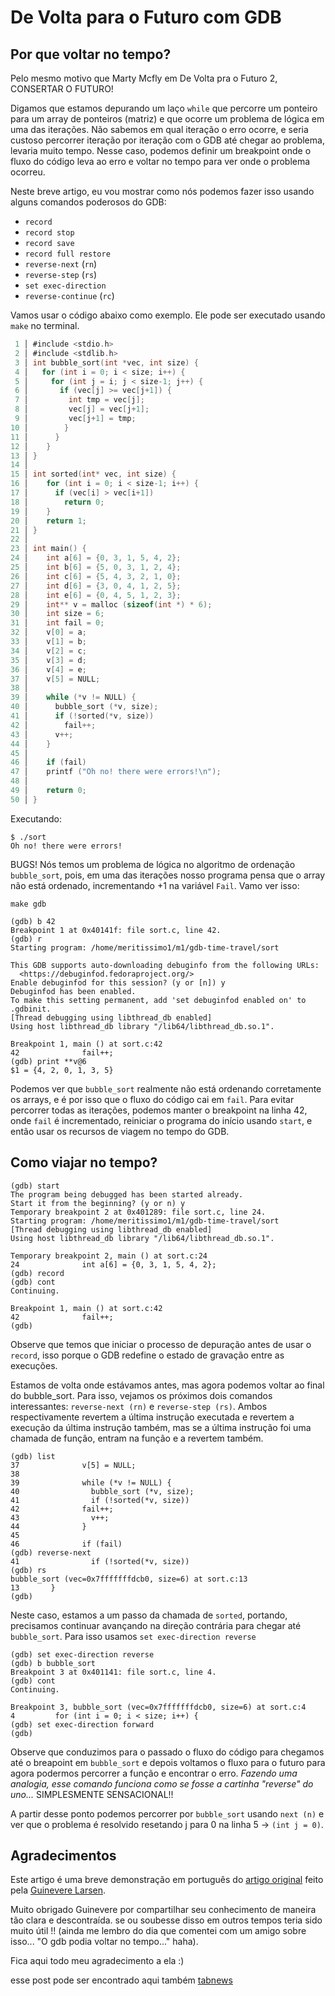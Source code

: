 # De Volta para o Futuro com GDB

## Por que voltar no tempo?
Pelo mesmo motivo que Marty Mcfly em De Volta pra o Futuro 2, CONSERTAR O FUTURO!

Digamos que estamos depurando um laço `while` que percorre um ponteiro para um array de ponteiros (matriz) e que ocorre um problema de lógica em uma das iterações. Não sabemos em qual iteração o erro ocorre, e seria custoso percorrer iteração por iteração com o GDB até chegar ao problema, levaria muito tempo. Nesse caso, podemos definir um breakpoint onde o fluxo do código leva ao erro e voltar no tempo para ver onde o problema ocorreu.

Neste breve artigo, eu vou mostrar como nós podemos fazer isso usando alguns comandos poderosos do GDB:
-   `record`
-   `record stop`
-   `record save`
-   `record full restore`
-   `reverse-next` (`rn`)
-   `reverse-step` (`rs`)
-   `set exec-direction`
-   `reverse-continue` (`rc`)


Vamos usar o código abaixo como exemplo. Ele pode ser executado usando `make` no terminal.   

 ``` c
  1 │ #include <stdio.h>
  2 │ #include <stdlib.h>
  3 │ int bubble_sort(int *vec, int size) {
  4 │ 	for (int i = 0; i < size; i++) {
  5 │ 	  for (int j = i; j < size-1; j++) {
  6 │     	if (vec[j] >= vec[j+1]) {
  7 │     	  int tmp = vec[j];
  8 │     	  vec[j] = vec[j+1];
  9 │     	  vec[j+1] = tmp;
10 │     	}
11 │ 	  }
12 │ 	}
13 │ }
14 │
15 │ int sorted(int* vec, int size) {
16 │ 	for (int i = 0; i < size-1; i++) {
17 │ 	  if (vec[i] > vec[i+1])
18 │     	return 0;
19 │ 	}
20 │ 	return 1;
21 │ }
22 │
23 │ int main() {
24 │ 	int a[6] = {0, 3, 1, 5, 4, 2};
25 │ 	int b[6] = {5, 0, 3, 1, 2, 4};
26 │ 	int c[6] = {5, 4, 3, 2, 1, 0};
27 │ 	int d[6] = {3, 0, 4, 1, 2, 5};
28 │ 	int e[6] = {0, 4, 5, 1, 2, 3};
29 │ 	int** v = malloc (sizeof(int *) * 6);
30 │ 	int size = 6;
31 │ 	int fail = 0;
32 │ 	v[0] = a;
33 │ 	v[1] = b;
34 │ 	v[2] = c;
35 │ 	v[3] = d;
36 │ 	v[4] = e;
37 │ 	v[5] = NULL;
38 │
39 │ 	while (*v != NULL) {
40 │ 	  bubble_sort (*v, size);
41 │ 	  if (!sorted(*v, size))
42 │     	fail++;
43 │ 	  v++;
44 │ 	}
45 │
46 │ 	if (fail)
47 │ 	printf ("Oh no! there were errors!\n");
48 │
49 │ 	return 0;
50 │ } 
```
 Executando:
 ```
 $ ./sort
Oh no! there were errors!
```
BUGS!
Nós temos um problema de lógica no algoritmo de ordenação `bubble_sort`, pois, em uma das iterações nosso programa pensa que o array não está ordenado, incrementando +1 na variável `Fail`. Vamo ver isso:

`make gdb`
```
(gdb) b 42
Breakpoint 1 at 0x40141f: file sort.c, line 42.
(gdb) r
Starting program: /home/meritissimo1/m1/gdb-time-travel/sort 

This GDB supports auto-downloading debuginfo from the following URLs:
  <https://debuginfod.fedoraproject.org/>
Enable debuginfod for this session? (y or [n]) y
Debuginfod has been enabled.
To make this setting permanent, add 'set debuginfod enabled on' to .gdbinit.
[Thread debugging using libthread_db enabled]                                                                                                                                
Using host libthread_db library "/lib64/libthread_db.so.1".

Breakpoint 1, main () at sort.c:42
42              fail++;
(gdb) print **v@6
$1 = {4, 2, 0, 1, 3, 5}
```

Podemos ver que `bubble_sort` realmente não está ordenando corretamente os arrays, e é por isso que o fluxo do código cai em `fail`. Para evitar percorrer todas as iterações, podemos manter o breakpoint na linha 42, onde `fail` é incrementado, reiniciar o programa do início usando `start`, e então usar os recursos de viagem no tempo do GDB.

## Como viajar no tempo?

```
(gdb) start
The program being debugged has been started already.
Start it from the beginning? (y or n) y
Temporary breakpoint 2 at 0x401289: file sort.c, line 24.
Starting program: /home/meritissimo1/m1/gdb-time-travel/sort 
[Thread debugging using libthread_db enabled]                                                                                                                                
Using host libthread_db library "/lib64/libthread_db.so.1".

Temporary breakpoint 2, main () at sort.c:24
24              int a[6] = {0, 3, 1, 5, 4, 2};
(gdb) record
(gdb) cont
Continuing.

Breakpoint 1, main () at sort.c:42
42              fail++;
(gdb)
```
Observe que temos que iniciar o processo de depuração antes de usar o `record`, isso porque o GDB redefine o estado de gravação entre as execuções.

Estamos de volta onde estávamos antes, mas agora podemos voltar ao final do bubble_sort. Para isso, vejamos os próximos dois comandos interessantes: `reverse-next (rn)` e `reverse-step (rs)`. Ambos respectivamente revertem a última instrução executada e revertem a execução da última instrução também, mas se a última instrução foi uma chamada de função, entram na função e a revertem também.

```
(gdb) list
37              v[5] = NULL;
38
39              while (*v != NULL) {
40                bubble_sort (*v, size);
41                if (!sorted(*v, size))
42              fail++;
43                v++;
44              }
45
46              if (fail)
(gdb) reverse-next
41                if (!sorted(*v, size))
(gdb) rs
bubble_sort (vec=0x7fffffffdcb0, size=6) at sort.c:13
13       }
(gdb)
```
Neste caso, estamos a um passo da chamada de `sorted`, portando, precisamos continuar avançando na direção contrária para chegar até `bubble_sort`. Para isso usamos `set exec-direction reverse`

```
(gdb) set exec-direction reverse
(gdb) b bubble_sort 
Breakpoint 3 at 0x401141: file sort.c, line 4.
(gdb) cont
Continuing.

Breakpoint 3, bubble_sort (vec=0x7fffffffdcb0, size=6) at sort.c:4
4         for (int i = 0; i < size; i++) {
(gdb) set exec-direction forward
(gdb)
```

Observe que conduzimos para o passado o fluxo do código para chegamos até o breapoint em `bubble_sort` e depois voltamos o fluxo para o futuro para agora podermos percorrer a função e encontrar o erro. *Fazendo uma analogia, esse comando funciona como se fosse a cartinha "reverse" do uno...* SIMPLESMENTE SENSACIONAL!!

A partir desse ponto podemos percorrer por `bubble_sort` usando `next (n)` e ver que o problema é resolvido resetando j para 0 na linha 5 -> `(int j = 0)`.

## Agradecimentos
Este artigo é uma breve demonstração em português do [artigo original](https://developers.redhat.com/articles/2024/08/08/using-gdb-time-travel# ) feito pela [Guinevere Larsen](https://developers.redhat.com/author/guinevere-larsen).

Muito obrigado Guinevere por compartilhar seu conhecimento de maneira tão clara e descontraída. se ou soubesse disso em outros tempos teria sido muito útil !! (ainda me lembro do dia que comentei com um amigo sobre isso... "O gdb podia voltar no tempo..." haha).

Fica aqui todo meu agradecimento a ela :)

esse post pode ser encontrado aqui também [tabnews](https://www.tabnews.com.br/meritissimo1/usando-gdb-para-viajar-no-tempo)
